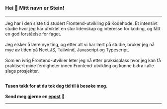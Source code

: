 ### Hei 👋 Mitt navn er Stein!

<hr>
Jeg har i den siste tid studert Frontend-utvikling på Kodehode. Et intensivt studie hvor jeg har utviklet en stor lidenskap og interesse for koding, og fått en god forståelse for faget.
<br>
<br>
Jeg elsker å lære nye ting, og etter alt vi har lært på studie, bruker jeg nå mye av tiden på Next.JS, Tailwind, Javascript og Typescript.
<br>
<br>
Som en ivrig Frontend-utvikler leter jeg nå etter praksisplass hvor jeg kan få praktisert mine ferdigheter innen Frontend-utvikling og kunne bidra i alle slags prosjekter.
<br>
<br>

**Tusen takk for at du tok deg tid til å besøke meg.**
<br>
<br>
**Send meg gjerne en [epost](mailto:stein.jfu@gmail.com)** 🙂
<br>
<hr>
<br>


<!---
Stein-B06/Stein-B06 is a ✨ special ✨ repository because its `README.md` (this file) appears on your GitHub profile.
You can click the Preview link to take a look at your changes.
--->
